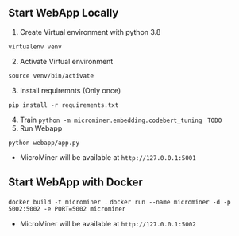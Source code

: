 
## Start WebApp Locally
1. Create Virtual environment with python 3.8 
```
virtualenv venv
```

2. Activate Virtual environment
```
source venv/bin/activate
```

3. Install requiremnts (Only once)
```
pip install -r requirements.txt
```

4. Train 
 `python -m microminer.embedding.codebert_tuning`
` TODO`
4. Run Webapp
```
python webapp/app.py
```

- MicroMiner will be available at `http://127.0.0.1:5001`

## Start WebApp with Docker
`docker build -t microminer .`
`docker run --name microminer -d -p 5002:5002 -e PORT=5002 microminer`

- MicroMiner will be available at `http://127.0.0.1:5002`

